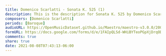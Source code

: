 ```yaml
---
title: Domenico Scarlatti - Sonata K. 525 (1)
description: This is the description for Sonata K. 525 by Domenico Scarlatti
composers: [Domenico Scarlatti]
periods: [Baroque]
audioURL: https://OpenMusicDataset.github.io/Maestro/maestro-v3.0.0/2008/MIDI-Unprocessed_09_R3_2008_01-07_ORIG_MID--AUDIO_09_R3_2008_wav--2.midi
formURL: https://docs.google.com/forms/d/e/1FAIpQLSd-WHiBYTeoPGpXjDrqOD7fJKzyGce19HuJ0tbwupgc1Zhj7g/viewform
comments: true
share: true
date: 2021-08-08T07:43:13-06:00
---
```

